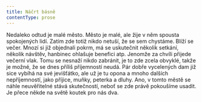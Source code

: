 ```yaml
---
title: Náčrt básně
contentType: prose
---
```


  

Nedaleko odtud je malé město. Město je malé, ale žije v něm spousta spokojených lidí. Zatím zde totiž nikdo netuší, že se sem chystáme. Blíží se večer. Mnozí si již objednali pokrm, má se uskutečnit několik setkání, několik návštěv, hanbinec ohlašuje benefici atp. Jenomže za chvíli přijede večerní vlak. Tomu se nesnaží nikdo zabránit, je to zde zcela obvyklé, takže je možné, že se dnes příliš příjemností neudá. Pár dobře vycelených dam již sice vybíhá na své jevišťátko, ale už je tu opona a mnoho dalších nepříjemností, jako příjice, muňky, peterka a dluhy. Ano, v tomto městě se náhle neuvěřitelné stává skutečností, neboť se zde právě pokoušíme usadit. Je přece někde na světě koutek pro nás dva.
